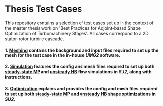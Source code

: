 # Thesis Test Cases
This repository contains a selection of test cases set up in the context of the master thesis work on 'Best Practices for Adjoint-based Shape Optimization of Turbomachinery Stages'. All cases correspond to a 2D stator-rotor turbine cascade.

#### 1. [Meshing](meshing) contains the background and input files required to set up the mesh for the test case in the in-house *UMG2* software.

#### 2. [Simulation](simulation) features the config and mesh files required to set up both [steady-state MP](simulation/ST_MP) and [unsteady HB](simulation/US_HB) flow simulations in *SU2*, along with instructions.

#### 3. [Optimization](optimization) explains and provides the config and mesh files required to set up both [steady-state MP](optimization/ST_MP) and [unsteady HB](optimization/US_HB) shape optimizations in *SU2*.

